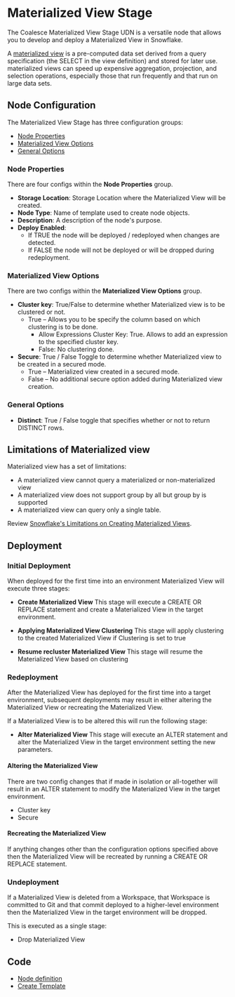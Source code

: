 # Materialized View Stage

The Coalesce Materialized View Stage UDN is a versatile node that allows you to develop and deploy a Materialized View in Snowflake.

A [materialized view](https://docs.snowflake.com/en/user-guide/views-materialized) is a pre-computed data set derived from a query specification (the SELECT in the view definition) and stored for later use. materialized views can speed up expensive aggregation, projection, and selection operations, especially those that run frequently and that run on large data sets.

## Node Configuration

The Materialized View Stage has three configuration groups:

* [Node Properties](#node-properties)
* [Materialized View Options](#materialized-view-options)
* [General Options](#general-options)

### Node Properties
There are four configs within the **Node Properties** group.

* **Storage Location**: Storage Location where the Materialized View will be created.
* **Node Type**: Name of template used to create node objects.
* **Description**: A description of the node's purpose.
* **Deploy Enabled**:
  * If TRUE the node will be deployed / redeployed when changes are detected.
  * If FALSE the node will not be deployed or will be dropped during redeployment.

### Materialized View Options

There are two configs within the **Materialized View Options** group.

* **Cluster key**: True/False to determine whether Materialized view is to be clustered or not.
    * True – Allows you to be specify the column based on which clustering is to be done.
	    * Allow Expressions Cluster Key: True. Allows to add an expression to the specified cluster key.
	    * False: No clustering done.
* **Secure**: True / False Toggle to determine whether Materialized view to be created in a secured mode.
    * True – Materialized view created in a secured mode.
    * False – No additional secure option added during Materialized view creation.

### General Options

* **Distinct**: True / False toggle that specifies whether or not to return DISTINCT rows.
  
## Limitations of Materialized view

Materialized view has a set of limitations:

* A materialized view cannot query a materialized or non-materialized view
* A materialized view does not support group by all but group by is supported
* A materialized view can query only a single table.

Review [Snowflake's Limitations on Creating Materialized Views](https://docs.snowflake.com/en/user-guide/views-materialized#limitations-on-creating-materialized-views).

## Deployment

### Initial Deployment
When deployed for the first time into an environment Materialized View will execute three stages:

* **Create Materialized View**
This stage will execute a CREATE OR REPLACE statement and create a Materialized View in the target environment.

* **Applying Materialized View Clustering**
This stage will apply clustering to the created Materialized View if Clustering is set to true

* **Resume recluster Materialized View**
This stage will resume the Materialized View based on clustering

### Redeployment

After the Materialized View has deployed for the first time into a target environment, subsequent deployments may result in either altering the Materialized View or recreating the Materialized View.

If a Materialized View is to be altered this will run the following stage:

* **Alter Materialized View**
This stage will execute an ALTER statement and alter the Materialized View in the target environment setting the new parameters.
  
#### Altering the Materialized View
  
There are two config changes that if made in isolation or all-together will result in an ALTER statement to modify the Materialized View in the target environment.

* Cluster key
* Secure

#### Recreating the Materialized View

If anything changes other than the configuration options specified above then the Materialized View will be recreated by running a CREATE OR REPLACE statement.


### Undeployment

If a Materialized View is deleted from a Workspace, that Workspace is committed to Git and that commit deployed to a higher-level environment then the Materialized View in the target environment will be dropped.

This is executed as a single stage:

* Drop Materialized View

## Code

*  [Node definition](https://github.com/coalesceio/Materialized-View-Node/blob/main/nodeTypes/MaterializedViewStage-178/definition.yml)
*  [Create Template](https://github.com/coalesceio/Materialized-View-Node/blob/main/nodeTypes/MaterializedViewStage-178/create.sql.j2)


